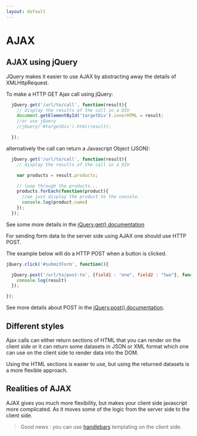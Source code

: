 ```yaml
---
layout: default
---
```

# AJAX

## AJAX using jQuery

JQuery makes it easier to use AJAX by abstracting away the details of XMLHttpRequest.

To make a HTTP GET Ajax call using jQuery:

```javascript
  jQuery.get('/url/to/call', function(result){
    // display the results of the call in a DIV
    document.getElementById('targetDiv').innerHTML = result;
    //or use jQuery
    //jQuery('#targetDiv').html(result);

  });
```

alternatively the call can return a Javascript Object (JSON):

```javascript
  jQuery.get('/url/to/call', function(result){
    // display the results of the call in a DIV

    var products = result.products;

    // loop through the products...
    products.forEach(function(product){
      //we just display the product to the console.
      console.log(product.name)  
    });
  });
```

See some more details in the [jQuery.get() documentation](https://api.jquery.com/jquery.get/#jQuery-get-url-data-success-dataType)

For sending form data to the server side using AJAX one should use HTTP POST.

The example below will do a HTTP POST when a button is clicked.

```javascript
jQuery.click('#submitForm', function(){

  jQuery.post('/url/to/post-to', {field1 : "one", field2 : "two"}, function(result){
    console.log(result)
  });

});
```

See more details about POST in the [jQuery.post() documentation](https://api.jquery.com/jQuery.post/#jQuery-post-url-data-success-dataType).

## Different styles

Ajax calls can either return sections of HTML that you can render on the client side or it can return some datasets in JSON or XML format which one can use on the client side to render data into the DOM.

Using the HTML sections is easier to use, but using the returned datasets is a more flexible approach.

## Realities of AJAX

AJAX gives you much more flexibility, but makes your client side javascript more complicated. As it moves some of the logic from the server side to the client side.

> Good news : you can use [handlebars](http://handlebarsjs.com/) templating on the client side.
